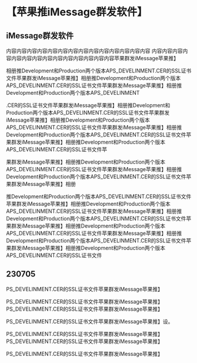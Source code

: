 # 【苹果推iMessage群发软件】

## iMessage群发软件

内容内容内容内容内容内容内容内容内容内容内容内容内容内容
内容内容内容内容内容内容内容内容内容内容内容内容内容内容苹果群发iMessage苹果推】

相册推Development和Production两个版本APS_DEVELINMENT.CER的SSL证书文件苹果群发iMessage苹果推】相册推Development和Production两个版本APS_DEVELINMENT.CER的SSL证书文件苹果群发iMessage苹果推】相册推Development和Production两个版本APS_DEVELINMENT

.CER的SSL证书文件苹果群发iMessage苹果推】相册推Development和Production两个版本APS_DEVELINMENT.CER的SSL证书文件苹果群发iMessage苹果推】相册推Development和Production两个版本APS_DEVELINMENT.CER的SSL证书文件苹果群发iMessage苹果推】相册推Development和Production两个版本APS_DEVELINMENT.CER的SSL证书文件苹果群发iMessage苹果推】相册推Development和Production两个版本APS_DEVELINMENT.CER的SSL证书文件苹

果群发iMessage苹果推】相册推Development和Production两个版本APS_DEVELINMENT.CER的SSL证书文件苹果群发iMessage苹果推】相册推Development和Production两个版本APS_DEVELINMENT.CER的SSL证书文件苹果群发iMessage苹果推】相册

推Development和Production两个版本APS_DEVELINMENT.CER的SSL证书文件苹果群发iMessage苹果推】相册推Development和Production两个版本APS_DEVELINMENT.CER的SSL证书文件苹果群发iMessage苹果推】相册推Development和Production两个版本APS_DEVELINMENT.CER的SSL证书文件苹果群发iMessage苹果推】相册推Development和Production两个版本APS_DEVELINMENT.CER的SSL证书文件苹果群发iMessage苹果推】相册推Development和Production两个版本APS_DEVELINMENT.CER的SSL证书文件苹果群发iMessage苹果推】相册推Development和Production两个版本APS_DEVELINMENT.CER的SSL证书文件

## 230705

PS_DEVELINMENT.CER的SSL证书文件苹果群发iMessage苹果推】

PS_DEVELINMENT.CER的SSL证书文件苹果群发iMessage苹果推】PS_DEVELINMENT.CER的SSL证书文件苹果群发iMessage苹果推】

PS_DEVELINMENT.CER的SSL证书文件苹果群发iMessage苹果推】设。

PS_DEVELINMENT.CER的SSL证书文件苹果群发iMessage苹果推】PS_DEVELINMENT.CER的SSL证书文件苹果群发iMessage苹果推】

PS_DEVELINMENT.CER的SSL证书文件苹果群发iMessage苹果推】
